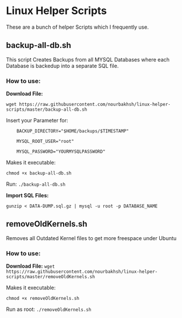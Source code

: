 # Linux Helper Scripts
These are a bunch of helper Scripts which I frequently use.

## backup-all-db.sh
This script Creates Backups from all MYSQL Databases where each Database is backedup into a separate SQL file.

### How to use:

**Download File:**

`wget https://raw.githubusercontent.com/nourbakhsh/linux-helper-scripts/master/backup-all-db.sh`

Insert your Parameter for:
```
    BACKUP_DIRECTORY="$HOME/backups/$TIMESTAMP"

    MYSQL_ROOT_USER="root"

    MYSQL_PASSWORD="YOURMYSQLPASSWORD"
```

Makes it executable:

`chmod +x backup-all-db.sh`

Run:
`./backup-all-db.sh`

**Import SQL Files:**

`gunzip < DATA-DUMP.sql.gz | mysql -u root -p DATABASE_NAME`

## removeOldKernels.sh

Removes all Outdated Kernel files to get more freespace under Ubuntu 

### How to use:

**Download File:**
`wget https://raw.githubusercontent.com/nourbakhsh/linux-helper-scripts/master/removeOldKernels.sh`

Makes it executable:

`chmod +x removeOldKernels.sh`

Run as root:
`./removeOldKernels.sh`
